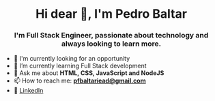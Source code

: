 <h1 align="center">Hi dear 👋, I'm Pedro Baltar</h1>
<h3 align="center">I'm Full Stack Engineer, passionate about technology and always looking to learn more.</h3>



- 🔭 I'm currently looking for an opportunity
- 🌱 I’m currently learning Full Stack development
- 💬 Ask me about **HTML, CSS, JavaScript and NodeJS**
- 📫 How to reach me: **pfbaltariead@gmail.com**
- 💼 [LinkedIn](https://www.linkedin.com/in/pedro-felipe-baltar-2a26a31ab/)

